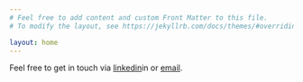 ```yaml
---
# Feel free to add content and custom Front Matter to this file.
# To modify the layout, see https://jekyllrb.com/docs/themes/#overriding-theme-defaults

layout: home
---
```

Feel free to get in touch via [linkedin](https://www.linkedin.com/in/jonasangstrom/)in or [email](mailto:jonas.aangstroem@gmail.com).